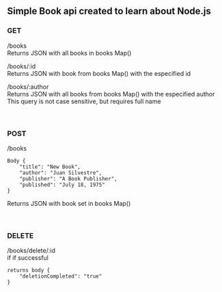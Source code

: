 ## Simple Book api created to learn about Node.js
### GET
/books <br />
Returns JSON with all books in books Map() <br />

/books/:id <br />
Returns JSON with book from books Map() with the especified id <br />

/books/:author <br />
Returns JSON with all books from books Map() with the especified author <br />
This query is not case sensitive, but requires full name <br />
<br />
<br />
### POST
/books <br />
```
Body {
    "title": "New Book",
    "author": "Juan Silvestre",
    "publisher": "A Book Publisher",
    "published": "July 18, 1975"
}
```
Returns JSON with book set in books Map() <br />
<br />
<br />
### DELETE
/books/delete/:id <br />
if if successful <br />
```
returns body {
    "deletionCompleted": "true"
}
```

